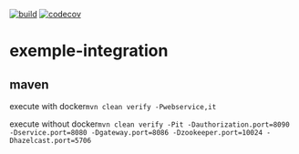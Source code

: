 [![build](https://github.com/doudouchat/exemple-integration/workflows/build/badge.svg)](https://github.com/doudouchat/exemple-integration/actions)
[![codecov](https://codecov.io/gh/doudouchat/exemple-integration/graph/badge.svg)](https://codecov.io/gh/doudouchat/exemple-integration)

# exemple-integration

## maven

<p>execute with docker<code>mvn clean verify -Pwebservice,it</code></p>

<p>execute without docker<code>mvn clean verify -Pit -Dauthorization.port=8090 -Dservice.port=8080 -Dgateway.port=8086 -Dzookeeper.port=10024 -Dhazelcast.port=5706</code></p>